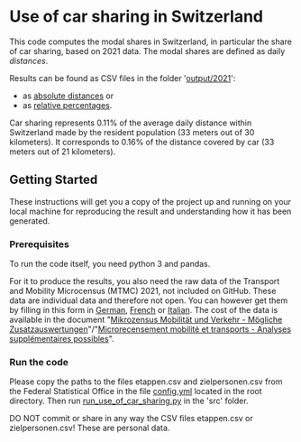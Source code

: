 # Use of car sharing in Switzerland

This code computes the modal shares in Switzerland, in particular the share of car sharing, based on 2021 data. The modal shares are defined as daily *distances*.

Results can be found as CSV files in the folder '<a href="https://github.com/antonindanalet/use-of-car-sharing-in-Switzerland/tree/master/output/2021">output/2021</a>':
- as <a href="https://github.com/antonindanalet/use-of-car-sharing-in-Switzerland/blob/master/output/2021/Parts_moyen_de_transport_2021.csv">absolute distances</a> or 
- as <a href="https://github.com/antonindanalet/use-of-car-sharing-in-Switzerland/blob/master/output/2021/Parts_moyen_de_transport_pourcentage_2021.csv">relative percentages</a>.

Car sharing represents 0.11% of the average daily distance within Switzerland made by the resident population (33 meters out of 30 kilometers). It corresponds to 0.16% of the distance covered by car (33 meters out of 21 kilometers).

## Getting Started
These instructions will get you a copy of the project up and running on your local machine for reproducing the result and understanding how it has been generated.

### Prerequisites
To run the code itself, you need python 3 and pandas.

For it to produce the results, you also need the raw data of the Transport and Mobility Microcensus (MTMC) 2021, not included on GitHub. These data are individual data and therefore not open. You can however get them by filling in this form in <a href="https://www.are.admin.ch/are/de/home/verkehr-und-infrastruktur/grundlagen-und-daten/mzmv/datenzugang.html">German</a>, <a href="https://www.are.admin.ch/are/fr/home/mobilite/bases-et-donnees/mrmt/accesauxdonnees.html">French</a> or <a href="https://www.are.admin.ch/are/it/home/mobilita/basi-e-dati/mcmt/accessoaidati.html">Italian</a>. The cost of the data is available in the document "<a href="https://www.are.admin.ch/dam/are/de/dokumente/verkehr/dokumente/mikrozensus/mzmv-zusatzauswertungen2021.pdf.download.pdf/Zusatzauswertungen%20MZMV%202021%20DE.pdf">Mikrozensus Mobilität und Verkehr - Mögliche Zusatzauswertungen</a>"/"<a href="https://www.are.admin.ch/dam/are/fr/dokumente/verkehr/dokumente/mikrozensus/mzmv-zusatzauswertungen2021.pdf.download.pdf/Zusatzauswertungen%20MZMV%202021%20FR.pdf">Microrecensement mobilité et transports - Analyses supplémentaires possibles</a>".

### Run the code
Please copy the paths to the files etappen.csv and zielpersonen.csv from the Federal Statistical Office in the file <a href="https://github.com/antonindanalet/use-of-car-sharing-in-Switzerland/blob/master/config.yml">config.yml</a> located in the root directory. Then run <a href="https://github.com/antonindanalet/use-of-car-sharing-in-Switzerland/blob/master/src/run_use_of_car_sharing.py">run_use_of_car_sharing.py</a> in the 'src' folder.

DO NOT commit or share in any way the CSV files etappen.csv or zielpersonen.csv! These are personal data.
